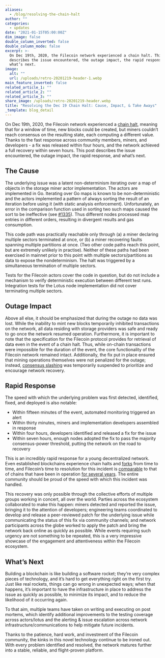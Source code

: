 ```yaml
---
aliases:
  - /blog/resolving-the-chain-halt
author: ""
categories:
  - updates
date: "2021-01-15T05:00:00Z"
dim_image: false
double_column_inverted: false
double_column_mode: false
excerpt: >-
  On Dec 19th, 2020, the Filecoin network experienced a chain halt. This post
  describes the issue encountered, the outage impact, the rapid response, and
  what’s next.
image:
  alt: ""
  url: /uploads/retro-20201219-header-1.webp
main_feature_inverted: false
related_article_1: ""
related_article_2: ""
related_article_3: ""
share_image: /uploads/retro-20201219-header.webp
title: "Resolving the Dec 19 Chain Halt: Cause, Impact, & Take Aways"
_template: blog_detail
---
```


On Dec 19th, 2020, the Filecoin network experienced a [chain halt](https://status.filecoin.io/incidents/ffhr434cd14c), meaning that for a window of time, new blocks could be created, but miners couldn’t reach consensus on the resulting state, each computing a different value. Thanks to the fast response across community members, miners, and developers - a fix was released within four hours, and the network achieved a full recovery within seven hours. This post describes the issue encountered, the outage impact, the rapid response, and what’s next.

## The Cause

The underlying issue was a latent non-determinism iterating over a map of objects in the storage miner actor implementation. The actors are implemented in Go. Iterating over Go maps is known to be non-deterministic and the actors implemented a pattern of always sorting the result of an iteration before using it (with static analysis enforcement). Unfortunately, an error in the comparison function used in sorting two such maps caused the sort to be ineffective (see [#1335](https://github.com/filecoin-project/specs-actors/pull/1335)). Thus different nodes processed map entries in different orders, resulting in divergent results and gas consumption.

This code path was practically reachable only through (a) a miner declaring multiple sectors terminated at once, or (b) a miner recovering faults spanning multiple partitions at once. (Two other code paths reach this point, but are extremely unlikely in practise). Neither of these paths had been exercised in mainnet prior to this point with multiple sectors/partitions as data to expose the nondeterminism. The halt was triggered by a simultaneous termination of multiple sectors.

Tests for the Filecoin actors cover the code in question, but do not include a mechanism to verify deterministic execution between different test runs. Integration tests for the Lotus node implementation did not cover terminating multiple sectors.

## Outage Impact

Above all else, it should be emphasized that during the outage no data was lost. While the inability to mint new blocks temporarily inhibited transactions on the network, all data residing with storage providers was safe and ready to go once the network resumed operation. Furthermore, it is important to note that the specification for the Filecoin protocol provides for retrieval of data even in the event of a chain halt. Thus, while on-chain transactions were impossible for the duration of the event, the core functionality of the Filecoin network remained intact. Additionally, the fix put in place ensured that mining operations themselves were not penalized for the outage; instead, [consensus slashing](https://filecoin.io/blog/filecoin-features-slashing/) was temporarily suspended to prioritize and encourage network recovery.

## Rapid Response

The speed with which the underlying problem was first detected, identified, fixed, and deployed is also notable:

- Within fifteen minutes of the event, automated monitoring triggered an alert
- Within thirty minutes, miners and implementation developers assembled in response
- Within four hours, developers identified and released a fix for the issue
- Within seven hours, enough nodes adopted the fix to pass the majority consensus-power threshold, putting the network on the road to recovery

This is an incredibly rapid response for a young decentralized network. Even established blockchains experience chain halts and [forks](https://blog.ethereum.org/2016/11/25/security-alert-11242016-consensus-bug-geth-v1-4-19-v1-5-2/) from time to time, and Filecoin’s time to resolution for this incident is [comparable](https://cointelegraph.com/news/binance-pauses-ethereum-withdrawals-as-network-suffers-minor-hard-fork) to that of chains that have been in operation [for several years](https://github.com/bitcoin/bips/blob/master/bip-0050.mediawiki#What_went_wrong). The entire community should be proud of the speed with which this incident was handled.

This recovery was only possible through the collective efforts of multiple groups working in concert, all over the world. Parties across the ecosystem collaborated to make this happen: miners detected and reported the issue, bringing it to the attention of developers; engineering teams coordinated to develop and release a peer-reviewed patch for the underlying issue while communicating the status of this fix via community channels; and network participants across the globe worked to apply the patch and bring the network back online as quickly as possible. While events requiring such urgency are not something to be repeated, this is a very impressive showcase of the engagement and attentiveness within the Filecoin ecosystem.

## What’s Next

Building a blockchain is like building a software rocket; they’re very complex pieces of technology, and it’s hard to get everything right on the first try. Just like real rockets, things can go wrong in unexpected ways; when that happens, it’s important to have the infrastructure in place to address the issue as quickly as possible, to minimize its impact, and to reduce the likelihood of it occurring again.

To that aim, multiple teams have taken on writing and executing on post mortems, which identify additional improvements to the testing coverage across actors/lotus and the alerting & issue escalation across network infrastructure/communications to help mitigate future incidents.

Thanks to the patience, hard work, and investment of the Filecoin community, the kinks in this novel technology continue to be ironed out. With every problem identified and resolved, the network matures further into a stable, reliable, and flight-proven platform.
